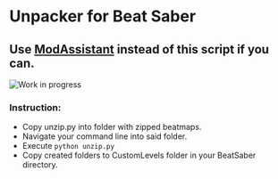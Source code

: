 # Unpacker for Beat Saber
## Use [ModAssistant](https://github.com/Assistant/ModAssistant) instead of this script if you can.
![Work in progress](https://i2.wp.com/www.nlpworld.co.uk/wp-content/uploads/2016/11/work-in-progress.jpg?fit=487%2C437&ssl=1)
### Instruction:
* Copy unzip.py into folder with zipped beatmaps.
* Navigate your command line into said folder.
* Execute `python unzip.py`
* Copy created folders to CustomLevels folder in your BeatSaber directory.